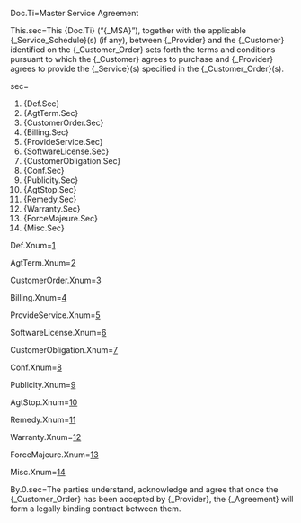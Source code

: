 Doc.Ti=Master Service Agreement

This.sec=This {Doc.Ti} (“{_MSA}”), together with the applicable {_Service_Schedule}(s) (if any), between {_Provider} and the {_Customer} identified on the  {_Customer_Order} sets forth the terms and conditions pursuant to which the {_Customer} agrees to purchase and {_Provider} agrees to provide the {_Service}(s) specified in the {_Customer_Order}(s).

sec=<ol class="sec-and"><li>{Def.Sec}<li>{AgtTerm.Sec}<li>{CustomerOrder.Sec}<li>{Billing.Sec}<li>{ProvideService.Sec}<li>{SoftwareLicense.Sec}<li>{CustomerObligation.Sec}<li>{Conf.Sec}<li>{Publicity.Sec}<li>{AgtStop.Sec}<li>{Remedy.Sec}<li>{Warranty.Sec}<li>{ForceMajeure.Sec}<li>{Misc.Sec}</ol>
  
Def.Xnum=<a href="#Def.Sec">1</a>

AgtTerm.Xnum=<a href="#AgtTerm.Sec">2</a>

CustomerOrder.Xnum=<a href="#CustomerOrder.Sec">3</a>

Billing.Xnum=<a href="#Billing.Sec">4</a>

ProvideService.Xnum=<a href="#ProvideService.Sec">5</a>

SoftwareLicense.Xnum=<a href="#SoftwareLicense.Sec">6</a>

CustomerObligation.Xnum=<a href="#CustomerObligation.Sec">7</a>

Conf.Xnum=<a href="#Conf.Sec">8</a>

Publicity.Xnum=<a href="#Publicity.Sec">9</a>

AgtStop.Xnum=<a href="#AgtStop.Sec">10</a>

Remedy.Xnum=<a href="#Remedy.Sec">11</a>

Warranty.Xnum=<a href="#Warranty.Sec">12</a>

ForceMajeure.Xnum=<a href="#ForceMajeure.Sec">13</a>

Misc.Xnum=<a href="#Misc.Sec">14</a>

By.0.sec=The parties understand, acknowledge and agree that once the {_Customer_Order} has been accepted by {_Provider}, the {_Agreement} will form a legally binding contract between them.